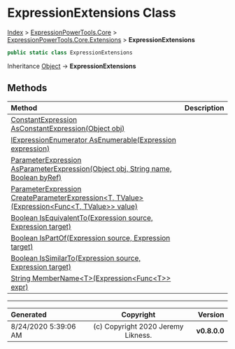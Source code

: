 ﻿# ExpressionExtensions Class

[Index](../index.md) > [ExpressionPowerTools.Core](ExpressionPowerTools.Core.a.md) > [ExpressionPowerTools.Core.Extensions](ExpressionPowerTools.Core.Extensions.n.md) > **ExpressionExtensions**



```csharp
public static class ExpressionExtensions
```

Inheritance [Object](https://docs.microsoft.com/dotnet/api/system.object) → **ExpressionExtensions**

## Methods

| Method | Description |
| :-- | :-- |
| [ConstantExpression AsConstantExpression(Object obj)](ExpressionExtensions-AsConstantExpression.m.md) |  |
| [IExpressionEnumerator AsEnumerable(Expression expression)](ExpressionExtensions-AsEnumerable.m.md) |  |
| [ParameterExpression AsParameterExpression(Object obj, String name, Boolean byRef)](ExpressionExtensions-AsParameterExpression.m.md) |  |
| [ParameterExpression CreateParameterExpression&lt;T, TValue>(Expression&lt;Func&lt;T, TValue>> value)](ExpressionExtensions-CreateParameterExpression.m.md) |  |
| [Boolean IsEquivalentTo(Expression source, Expression target)](ExpressionExtensions-IsEquivalentTo.m.md) |  |
| [Boolean IsPartOf(Expression source, Expression target)](ExpressionExtensions-IsPartOf.m.md) |  |
| [Boolean IsSimilarTo(Expression source, Expression target)](ExpressionExtensions-IsSimilarTo.m.md) |  |
| [String MemberName&lt;T>(Expression&lt;Func&lt;T>> expr)](ExpressionExtensions-MemberName.m.md) |  |

---

| Generated | Copyright | Version |
| :-- | :-: | --: |
| 8/24/2020 5:39:06 AM | (c) Copyright 2020 Jeremy Likness. | **v0.8.0.0** |
